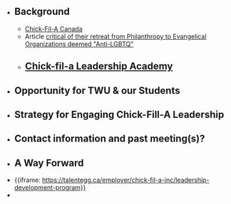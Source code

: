 - ## Background
    - [Chick-Fil-A Canada](https://www.chick-fil-a.ca/)
    - Article [critical of their retreat from Philanthropy to Evangelical Organizations deemed "Anti-LGBTQ"](https://www.christianitytoday.com/news/2019/november/chick-fil-stops-christian-donations-fca-salvation-army.html)
    - [Chick-fil-a Leadership Academy](https://www.chick-fil-afoundation.org/news-events/chick-fil-a-leader-academy-kicks-off-nationwide)
        - 
- ## Opportunity for TWU & our Students
- ## Strategy for Engaging Chick-Fill-A Leadership
- ## Contact information and past meeting(s)?
- ## A Way Forward
- {{iframe: https://talentegg.ca/employer/chick-fil-a-inc/leadership-development-program}}
- 
